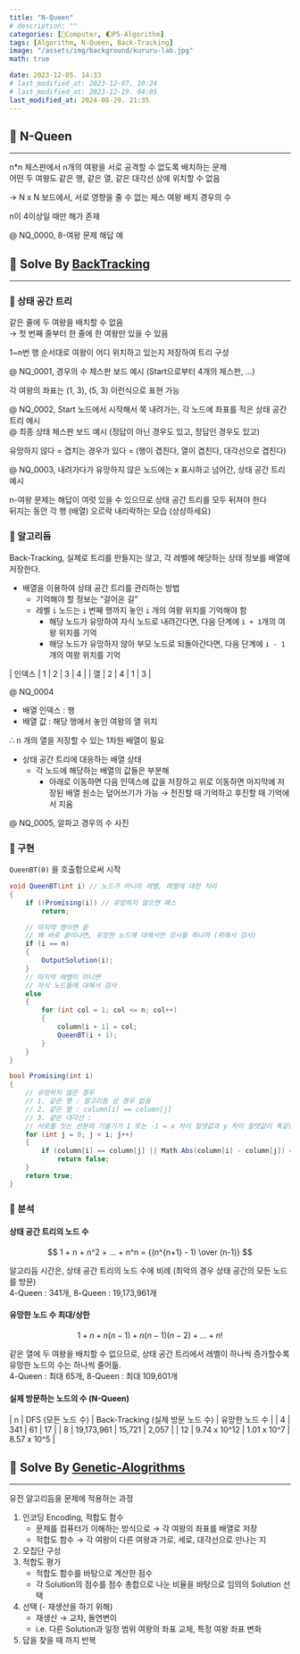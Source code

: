 ```yaml
---
title: "N-Queen"
# description: ""
categories: [💫Computer, 🌓PS-Algorithm]
tags: [Algorithm, N-Queen, Back-Tracking]
image: "/assets/img/background/kururu-lab.jpg"
math: true

date: 2023-12-05. 14:33
# last_modified_at: 2023-12-07. 10:24
# last_modified_at: 2023-12-19. 04:05
last_modified_at: 2024-08-29. 21:35
---
```


## 💫 N-Queen

---

n*n 체스판에서 n개의 여왕을 서로 공격할 수 없도록 배치하는 문제  
어떤 두 여왕도 같은 행, 같은 열, 같은 대각선 상에 위치할 수 없음  

→ N x N 보드에서, 서로 영향을 줄 수 없는 체스 여왕 배치 경우의 수  

n이 4이상일 때만 해가 존재  

@ NQ_0000, 8-여왕 문제 해답 예  

## 💫 Solve By [BackTracking](/posts/Algorithm-Back-Tracking/)

---

### 🫧 상태 공간 트리

같은 줄에 두 여왕을 배치할 수 없음  
→ 첫 번째 줄부터 한 줄에 한 여왕만 있을 수 있음  

1~n번 행 순서대로 여왕이 어디 위치하고 있는지 저장하여 트리 구성  

@ NQ_0001, 경우의 수 체스판 보드 예시 (Start으로부터 4개의 체스판, ...)  

각 여왕의 좌표는 (1, 3), (5, 3) 이런식으로 표현 가능

@ NQ_0002, Start 노드에서 시작해서 쭉 내려가는, 각 노드에 좌표를 적은 상태 공간 트리 예시  
@ 최종 상태 체스판 보드 예시 (정답이 아닌 경우도 있고, 정답인 경우도 있고)  

유망하지 않다 = 겹치는 경우가 있다 = (행이 겹친다, 열이 겹친다, 대각선으로 겹친다)  

@ NQ_0003, 내려가다가 유망하지 않은 노드에는 x 표시하고 넘어간, 상태 공간 트리 예시  

n-여왕 문제는 해답이 여럿 있을 수 있으므로 상태 공간 트리를 모두 뒤져야 한다  
뒤지는 동안 각 행 (배열) 오르락 내리락하는 모습 (상상하세요)  

### 🫧 알고리듬

Back-Tracking, 실제로 트리를 만들지는 않고, 각 레벨에 해당하는 상태 정보를 배열에 저장한다.  

- 배열을 이용하여 상태 공간 트리를 관리하는 방법
  - 기억해야 할 정보는 “걸어온 길”
  - 레벨 `i` 노드는 `i` 번째 행까지 놓인 `i` 개의 여왕 위치를 기억해야 함
    - 해당 노드가 유망하여 자식 노드로 내려간다면, 다음 단계에 `i + 1`개의 여왕 위치를 기억
    - 해당 노드가 유망하지 않아 부모 노드로 되돌아간다면, 다음 단계에 `i - 1`개의 여왕 위치를 기억

| 인덱스 | 1 | 2 | 3 | 4 |
| 열 | 2 | 4 | 1 | 3 |

@ NQ_0004  

- 배열 인덱스 : 행
- 배열 값 : 해당 행에서 놓인 여왕의 열 위치

∴ n 개의 열을 저장할 수 있는 1차원 배열이 필요  

- 상태 공간 트리에 대응하는 배열 상태
  - 각 노드에 해당하는 배열의 값들은 부분해
    - 아래로 이동하면 다음 인덱스에 값을 저장하고 위로 이동하면 마지막에 저장된 배열 원소는 덮어쓰기가 가능 → 전진할 때 기억하고 후진할 때 기억에서 지움

@ NQ_0005, 알파고 경우의 수 사진  

### 🫧 구현

`QueenBT(0)` 을 호출함으로써 시작  

```cs
void QueenBT(int i) // 노드가 아니라 레벨, 레벨에 대한 처리
{
	if (!Promising(i)) // 유망하지 않으면 패스
		return;

	// 마지막 행이면 끝
	// 왜 바로 끝이냐면, 유망한 노드에 대해서만 검사를 하니까 (위에서 검사)
	if (i == n) 
	{
		OutputSolution(i);
	}
	// 마지막 레벨이 아니면
	// 자식 노드들에 대해서 검사
	else
	{
		for (int col = 1; col <= n; col++)
		{
			column[i + 1] = col;
			QueenBT(i + 1);
		}
	}
}

bool Promising(int i)
{
	// 유망하지 않은 경우
	// 1. 같은 행 : 알고리듬 상 경우 없음
	// 2. 같은 열 : column[i] == column[j]
	// 3. 같은 대각선 :
	// 서로를 잇는 선분의 기울기가 1 또는 -1 = x 차이 절댓값과 y 차이 절댓값이 똑같음
	for (int j = 0; j < i; j++)
	{
		if (column[i] == column[j] || Math.Abs(column[i] - column[j]) == i - j)
			return false;
	}
	return true;
}
```

### 🫧 분석

#### 상태 공간 트리의 노드 수

$$ 1 + n + n^2 + ... + n^n = {(n^{n+1} - 1) \over (n-1)} $$

알고리듬 시간은, 상태 공간 트리의 노드 수에 비례 (최악의 경우 상태 공간의 모든 노드를 방문)  
4-Queen : 341개, 8-Queen : 19,173,961개  

#### 유망한 노드 수 최대/상한

$$ 1 + n + n(n-1) + n(n-1)(n-2) + ... + n! $$

같은 열에 두 여왕을 배치할 수 없으므로, 상태 공간 트리에서 레벨이 하나씩 증가할수록 유망한 노드의 수는 하나씩 줄어듦.  
4-Queen : 최대 65개, 8-Queen : 최대 109,601개  

#### 실제 방문하는 노드의 수 (N-Queen)

| n | DFS (모든 노드 수) | Back-Tracking (실제 방문 노드 수) | 유망한 노드 수 |
| 4 | 341 | 61 | 17 |
| 8 | 19,173,961 | 15,721 | 2,057 |
| 12 | 9.74 x 10^12 | 1.01 x 10^7 | 8.57 x 10^5 |

## 💫 Solve By [Genetic-Alogrithms](/posts/AI-Robot-Genetic-Algorithms/)

---

유전 알고리듬을 문제에 적용하는 과정  

1. 인코딩 Encoding, 적합도 함수
   - 문제를 컴퓨터가 이해하는 방식으로 → 각 여왕의 좌표를 배열로 저장
   - 적합도 함수 → 각 여왕이 다른 여왕과 가로, 세로, 대각선으로 만나는 지
2. 모집단 구성
3. 적합도 평가
   - 적합도 함수를 바탕으로 계산한 점수
   - 각 Solution의 점수를 점수 총합으로 나눈 비율을 바탕으로 임의의 Solution 선택
4. 선택 (- 재생산을 하기 위해)
   - 재생산 → 교차, 돌연변이
   - i.e. 다른 Solution과 일정 범위 여왕의 좌표 교체, 특정 여왕 좌표 변화
5. 답을 찾을 때 까지 반복
